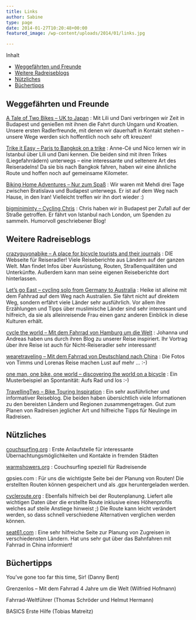 ```yaml
---
title: Links
author: Sabine
type: page
date: 2014-01-27T10:20:48+00:00
featured_image: /wp-content/uploads/2014/01/links.jpg

---
```

<div id="toc_container" class="toc_transparent no_bullets">
  <p class="toc_title">
    Inhalt
  </p>
  
  <ul class="toc_list">
    <li>
      <a href="#Weggefaehrten_und_Freunde">Weggefährten und Freunde</a>
    </li>
    <li>
      <a href="#Weitere_Radreiseblogs">Weitere Radreiseblogs</a>
    </li>
    <li>
      <a href="#Nuetzliches">Nützliches</a>
    </li>
    <li>
      <a href="#Buechertipps">Büchertipps</a>
    </li>
  </ul>
</div>

## <span id="Weggefaehrten_und_Freunde">Weggefährten und Freunde</span>

<a title="ataleoftwobikes.weebly.com" href="http://ataleoftwobikes.weebly.com" target="_blank">A Tale of Two Bikes &#8211; UK to Japan</a>
:   Mit Lili und Dani verbringen wir Zeit in Budapest und genießen mit ihnen die Fahrt durch Ungarn und Kroatien. Unsere ersten Radlerfreunde, mit denen wir dauerhaft in Kontakt stehen &#8211; unsere Wege werden sich hoffentlich noch sehr oft kreuzen!

<a title="en.trikeiteasy.com" href="http://en.trikeiteasy.com" target="_blank">Trike it Easy &#8211; Paris to Bangkok on a trike</a>
:   Anne-Cé und Nico lernen wir in Istanbul über Lili und Dani kennen. Die beiden sind mit ihren Trikes (Liegefahrrädern) unterwegs &#8211; eine interessante und seltenere Art des Reiseradelns! Da sie bis nach Bangkok fahren, haben wir eine ähnliche Route und hoffen noch auf gemeinsame Kilometer.

<a title="facebook.com/pages/Biking-Home-Adventures/1463512383867118" href="https://www.facebook.com/pages/Biking-Home-Adventures/1463512383867118" target="_blank">Biking Home Adventures &#8211; Nur zum Spaß</a>
:   Wir waren mit Mehdi drei Tage zwischen Bratislava und Budapest unterwegs. Er ist auf dem Weg nach Hause, in den Iran! Vielleicht treffen wir ihn dort wieder :)

<a title="bigminiminty - Cycling Chris" href="http://bigminiminty.wordpress.com" target="_blank">bigminiminty &#8211; Cycling Chris</a>
:   Chris haben wir in Budapest per Zufall auf der Straße getroffen. Er fährt von Istanbul nach London, um Spenden zu sammeln. Humorvoll geschriebener Blog!

## <span id="Weitere_Radreiseblogs">Weitere Radreiseblogs</span>

<a title="crazyguyonabike.com" href="http://www.crazyguyonabike.com" target="_blank">crazyguyonabike &#8211; A place for bicycle tourists and their journals</a>
:   DIE Webseite für Reiseradler! Viele Reiseberichte aus Ländern auf der ganzen Welt. Man findet Infos über Ausrüstung, Routen, Straßenqualitäten und Unterkünfte. Außerdem kann man seine eigenen Reiseberichte dort hinterlassen.

<a title="pushbikegirl.com" href="http://www.pushbikegirl.com" target="_blank">Let&#8217;s go East &#8211; cycling solo from Germany to Australia</a>
:   Heike ist alleine mit dem Fahhrad auf dem Weg nach Australien. Sie fährt nicht auf direktem Weg, sondern erfährt viele Länder sehr ausführlich. Vor allem ihre Erzählungen und Tipps über muslimische Länder sind sehr interessant und hilfreich, da sie als alleinreisende Frau einen ganz anderen Einblick in diese Kulturen erhält.

<a title="cycle-the-world.de" href="http://cycle-the-world.de/" target="_blank">cycle the world &#8211; Mit dem Fahrrad von Hamburg um die Welt</a>
:   Johanna und Andreas haben uns durch ihren Blog zu unserer Reise inspiriert. Ihr Vortrag über ihre Reise ist auch für Nicht-Reiseradler sehr interessant!

<a title="wearetraveling.de/" href="http://wearetraveling.de/" target="_blank">wearetraveling &#8211; Mit dem Fahrrad von Deutschland nach China</a>
:   Die Fotos von Timms und Lorenas Reise machen Lust auf mehr &#8230; :-)

<a title="onemanonebikeoneworld.com/" href="http://www.onemanonebikeoneworld.com/" target="_blank">one man, one bike, one world &#8211; discovering the world on a bicycle</a>
:   Ein Musterbeispiel an Spontanität: Aufs Rad und los :-)

<a title="travellingtwo.com" href="http://www.travellingtwo.com" target="_blank">TravellingTwo &#8211; Bike Touring Inspiration</a>
:   Ein sehr ausführlicher und informativer Reiseblog. Die beiden haben übersichtlich viele Informationen zu den bereisten Ländern und Regionen zusammengetragen. Gut zum Planen von Radreisen jeglicher Art und hilfreiche Tipps für Neulinge im Radreisen.

## <span id="Nuetzliches">Nützliches</span>

<a title="couchsurfing.org" href="https://www.couchsurfing.org" target="_blank">couchsurfing.org</a>
:   Erste Anlaufstelle für interessante Übernachtungsmöglichkeiten und Kontakte in fremden Städten

<a title="warmshowers.org" href="https://www.warmshowers.org" target="_blank">warmshowers.org</a>
:   Couchsurfing speziell für Radreisende

<a title="gpsies.com" target="_blank">gpsies.com</a>
:   Für uns die wichtigste Seite bei der Planung von Routen! Die erstellten Routen können gespeichert und als .gpx heruntergeladen werden.

<a title="cycleroute.org" href="http://www.cycleroute.org" target="_blank">cycleroute.org</a>
:   Ebenfalls hilfreich bei der Routenplanung. Liefert alle wichtigen Daten über die erstellte Route inklusive eines Höhenprofils welches auf steile Anstiege hinweist ;) Die Route kann leicht verändert werden, so dass schnell verschiedene Alternativen verglichen werden können.

<a title="seat61.com" href="http://www.seat61.com" target="_blank">seat61.com</a>
:   Eine sehr hilfreiche Seite zur Planung von Zugreisen in verschiedensten Ländern. Hat uns sehr gut über das Bahnfahren mit Fahrrad in China informiert!

## <span id="Buechertipps">Büchertipps</span>

You&#8217;ve gone too far this time, Sir! (Danny Bent)

Grenzenlos &#8211; Mit dem Fahrrad 4 Jahre um die Welt (Wilfried Hofmann)

Fahrrad-Weltführer (Thomas Schröder und Helmut Hermann)

BASICS Erste Hilfe (Tobias Matreitz)